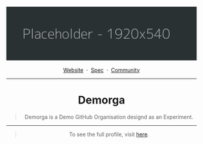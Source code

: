 [![Demorga](/profile/BANNER.png)](https://github.com/demorga/.github/tree/master/profile)

<div align="center">
    <a href="#">Website</a>
    <span>&nbsp;&middot;&nbsp;</span>
    <a href="#">Spec</a>
    <span>&nbsp;&middot;&nbsp;</span>
    <a href="#">Community</a>
    <hr>
</siv>

# Demorga

> Demorga is a Demo GitHub Organisation designd as an Experiment.

---

> To see the full profile, visit [here](../README.md).
